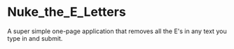 # Nuke_the_E_Letters
A super simple one-page application that removes all the E's in any text you type in and submit.
